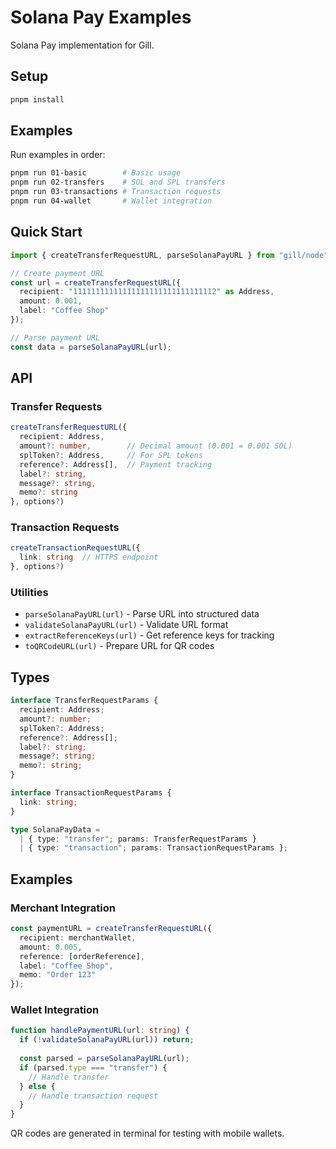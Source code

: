 # Solana Pay Examples

Solana Pay implementation for Gill.

## Setup

```bash
pnpm install
```

## Examples

Run examples in order:

```bash
pnpm run 01-basic        # Basic usage
pnpm run 02-transfers    # SOL and SPL transfers  
pnpm run 03-transactions # Transaction requests
pnpm run 04-wallet       # Wallet integration
```

## Quick Start

```typescript
import { createTransferRequestURL, parseSolanaPayURL } from "gill/node";

// Create payment URL
const url = createTransferRequestURL({
  recipient: "11111111111111111111111111111112" as Address,
  amount: 0.001,
  label: "Coffee Shop"
});

// Parse payment URL
const data = parseSolanaPayURL(url);
```

## API

### Transfer Requests

```typescript
createTransferRequestURL({
  recipient: Address,
  amount?: number,        // Decimal amount (0.001 = 0.001 SOL)
  splToken?: Address,     // For SPL tokens
  reference?: Address[],  // Payment tracking
  label?: string,
  message?: string,
  memo?: string
}, options?)
```

### Transaction Requests

```typescript
createTransactionRequestURL({
  link: string  // HTTPS endpoint
}, options?)
```

### Utilities

- `parseSolanaPayURL(url)` - Parse URL into structured data
- `validateSolanaPayURL(url)` - Validate URL format
- `extractReferenceKeys(url)` - Get reference keys for tracking
- `toQRCodeURL(url)` - Prepare URL for QR codes

## Types

```typescript
interface TransferRequestParams {
  recipient: Address;
  amount?: number;
  splToken?: Address;
  reference?: Address[];
  label?: string;
  message?: string;
  memo?: string;
}

interface TransactionRequestParams {
  link: string;
}

type SolanaPayData = 
  | { type: "transfer"; params: TransferRequestParams }
  | { type: "transaction"; params: TransactionRequestParams };
```

## Examples

### Merchant Integration

```typescript
const paymentURL = createTransferRequestURL({
  recipient: merchantWallet,
  amount: 0.005,
  reference: [orderReference],
  label: "Coffee Shop",
  memo: "Order 123"
});
```

### Wallet Integration

```typescript
function handlePaymentURL(url: string) {
  if (!validateSolanaPayURL(url)) return;
  
  const parsed = parseSolanaPayURL(url);
  if (parsed.type === "transfer") {
    // Handle transfer
  } else {
    // Handle transaction request
  }
}
```

QR codes are generated in terminal for testing with mobile wallets.
